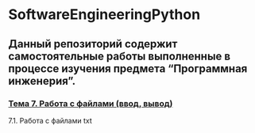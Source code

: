 # SoftwareEngineeringPython

## Данный репозиторий содержит самостоятельные работы выполненные в процессе изучения предмета “Программная инженерия”.
### [Тема 7. Работа с файлами (ввод, вывод)](Tema_7.md)
7.1. Работа с файлами txt
